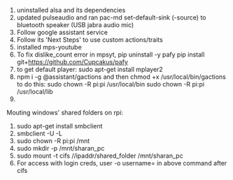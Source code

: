 1.	uninstalled alsa and its dependencies
2.	updated pulseaudio and ran pac-md set-default-sink (-source) to bluetooth speaker (USB jabra audio mic)
3.	Follow google assistant service
4.	Follow its 'Next Steps' to use custom actions/traits
5.	installed mps-youtube
6.	To fix dislike_count error in mpsyt,
pip uninstall -y pafy
pip install git+https://github.com/Cupcakus/pafy
7.	to get default player: sudo apt-get install mplayer2
8.	npm i -g @assistant/gactions and then chmod +x /usr/local/bin/gactions
to do this:
sudo chown -R pi:pi /usr/local/bin
sudo chown -R pi:pi /usr/local/lib
9.	



Mouting windows' shared folders on rpi:
1.	sudo apt-get  install smbclient
2.	smbclient -U <username> -L <ipADDR>
3.	sudo chown -R pi:pi /mnt
4.	sudo mkdir -p /mnt/sharan_pc
5.	sudo mount -t cifs //ipaddr/shared_folder /mnt/sharan_pc
6.	For access with login creds, user -o username= in above command after cifs

